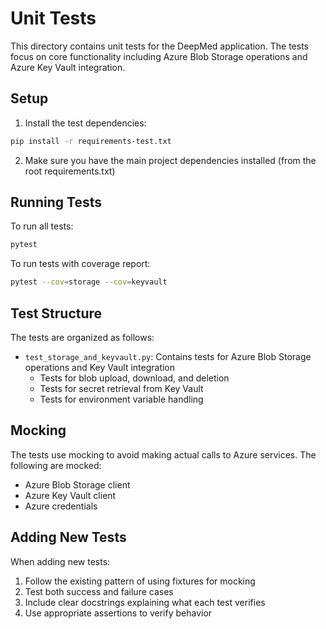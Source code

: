 # Unit Tests

This directory contains unit tests for the DeepMed application. The tests focus on core functionality including Azure Blob Storage operations and Azure Key Vault integration.

## Setup

1. Install the test dependencies:
```bash
pip install -r requirements-test.txt
```

2. Make sure you have the main project dependencies installed (from the root requirements.txt)

## Running Tests

To run all tests:
```bash
pytest
```

To run tests with coverage report:
```bash
pytest --cov=storage --cov=keyvault
```

## Test Structure

The tests are organized as follows:

- `test_storage_and_keyvault.py`: Contains tests for Azure Blob Storage operations and Key Vault integration
  - Tests for blob upload, download, and deletion
  - Tests for secret retrieval from Key Vault
  - Tests for environment variable handling

## Mocking

The tests use mocking to avoid making actual calls to Azure services. The following are mocked:
- Azure Blob Storage client
- Azure Key Vault client
- Azure credentials

## Adding New Tests

When adding new tests:
1. Follow the existing pattern of using fixtures for mocking
2. Test both success and failure cases
3. Include clear docstrings explaining what each test verifies
4. Use appropriate assertions to verify behavior 